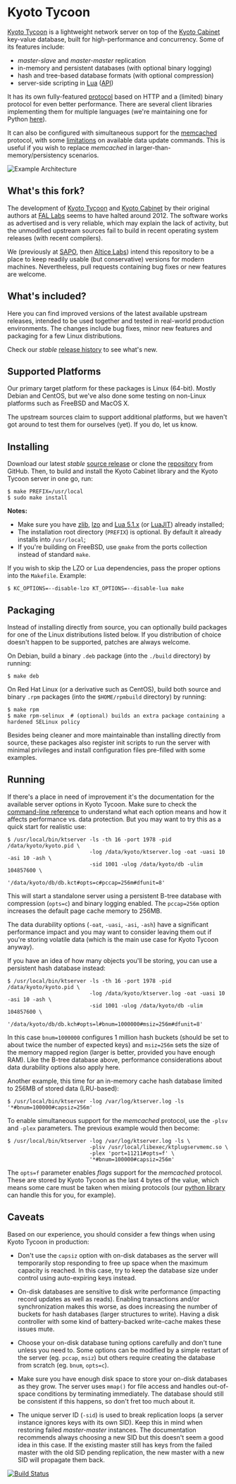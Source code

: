 Kyoto Tycoon
============

[Kyoto Tycoon](http://carlosefr.github.io/kyoto/kyototycoon/doc/) is a lightweight network server on top of the [Kyoto Cabinet](http://carlosefr.github.io/kyoto/kyotocabinet/doc/) key-value database, built for high-performance and concurrency. Some of its features include:

  * _master-slave_ and _master-master_ replication
  * in-memory and persistent databases (with optional binary logging)
  * hash and tree-based database formats (with optional compression)
  * server-side scripting in [Lua](http://www.lua.org/) ([API](http://carlosefr.github.io/kyoto/kyototycoon/doc/luadoc/))

It has its own fully-featured [protocol](http://carlosefr.github.io/kyoto/kyototycoon/doc/spex.html#protocol) based on HTTP and a (limited) binary protocol for even better performance. There are several client libraries implementing them for multiple languages (we're maintaining one for Python [here](https://github.com/carlosefr/python-kyototycoon-ng)).

It can also be configured with simultaneous support for the [memcached](http://www.memcached.org/) protocol, with some [limitations](http://carlosefr.github.io/kyoto/kyototycoon/doc/spex.html#tips_pluggableserver) on available data update commands. This is useful if you wish to replace _memcached_ in larger-than-memory/persistency scenarios.

![Example Architecture](https://raw.githubusercontent.com/carlosefr/kyoto/master/example.png)

What's this fork?
-----------------

The development of [Kyoto Tycoon](http://carlosefr.github.io/kyoto/kyototycoon/doc/) and [Kyoto Cabinet](http://carlosefr.github.io/kyoto/kyotocabinet/doc/) by their original authors at [FAL Labs](http://fallabs.com/) seems to have halted around 2012. The software works as advertised and is very reliable, which may explain the lack of activity, but the unmodified upstream sources fail to build in recent operating system releases (with recent compilers).

We (previously at [SAPO](http://www.sapo.pt/), then [Altice Labs](http://www.alticelabs.com/)) intend this repository to be a place to keep readily usable (but conservative) versions for modern machines. Nevertheless, pull requests containing bug fixes or new features are welcome.

What's included?
----------------

Here you can find improved versions of the latest available upstream releases, intended to be used together and tested in real-world production environments. The changes include bug fixes, minor new features and packaging for a few Linux distributions.

Check our _stable_ [release history](https://github.com/carlosefr/kyoto/releases) to see what's new.

Supported Platforms
-------------------

Our primary target platform for these packages is Linux (64-bit). Mostly Debian and CentOS, but we've also done some testing on non-Linux platforms such as FreeBSD and MacOS X.

The upstream sources claim to support additional platforms, but we haven't got around to test them for ourselves (yet). If you do, let us know.

Installing
----------

Download our latest _stable_ [source release](https://github.com/carlosefr/kyoto/releases/latest) or clone the [repository](https://github.com/carlosefr/kyoto) from GitHub. Then, to build and install the Kyoto Cabinet library and the Kyoto Tycoon server in one go, run:

    $ make PREFIX=/usr/local
    $ sudo make install

**Notes:**

  * Make sure you have [zlib](http://www.zlib.net/), [lzo](http://www.oberhumer.com/opensource/lzo/) and [Lua 5.1.x](http://www.lua.org/versions.html#5.1) (or [LuaJIT](http://luajit.org/)) already installed;
  * The installation root directory (`PREFIX`) is optional. By default it already installs into `/usr/local`;
  * If you're building on FreeBSD, use `gmake` from the ports collection instead of standard `make`.

If you wish to skip the LZO or Lua dependencies, pass the proper options into the `Makefile`. Example:

    $ KC_OPTIONS=--disable-lzo KT_OPTIONS=--disable-lua make

Packaging
---------

Instead of installing directly from source, you can optionally build packages for one of the Linux distributions listed below. If you distribution of choice doesn't happen to be supported, patches are always welcome.

On Debian, build a binary `.deb` package (into the `./build` directory) by running:

    $ make deb

On Red Hat Linux (or a derivative such as CentOS), build both source and binary `.rpm` packages (into the `$HOME/rpmbuild` directory) by running:

    $ make rpm
    $ make rpm-selinux  # (optional) builds an extra package containing a hardened SELinux policy

Besides being cleaner and more maintainable than installing directly from source, these packages also register init scripts to run the server with minimal privileges and install configuration files pre-filled with some examples.

Running
-------

If there's a place in need of improvement it's the documentation for the available server options in Kyoto Tycoon. Make sure to check the [command-line reference](http://carlosefr.github.io/kyoto/kyototycoon/doc/command.html#ktserver) to understand what each option means and how it affects performance vs. data protection. But you may want to try this as a quick start for realistic use:

    $ /usr/local/bin/ktserver -ls -th 16 -port 1978 -pid /data/kyoto/kyoto.pid \
                              -log /data/kyoto/ktserver.log -oat -uasi 10 -asi 10 -ash \
                              -sid 1001 -ulog /data/kyoto/db -ulim 104857600 \
                              '/data/kyoto/db/db.kct#opts=c#pccap=256m#dfunit=8'

This will start a standalone server using a persistent B-tree database with compression (`opts=c`) and binary logging enabled. The `pccap=256m` option increases the default page cache memory to 256MB.

The data durability options (`-oat`, `-uasi`, `-asi`, `-ash`) have a significant performance impact and you may want to consider leaving them out if you're storing volatile data (which is the main use case for Kyoto Tycoon anyway).

If you have an idea of how many objects you'll be storing, you can use a persistent hash database instead:

    $ /usr/local/bin/ktserver -ls -th 16 -port 1978 -pid /data/kyoto/kyoto.pid \
                              -log /data/kyoto/ktserver.log -oat -uasi 10 -asi 10 -ash \
                              -sid 1001 -ulog /data/kyoto/db -ulim 104857600 \
                              '/data/kyoto/db/db.kch#opts=l#bnum=1000000#msiz=256m#dfunit=8'

In this case `bnum=1000000` configures 1 million hash buckets (should be set to about twice the number of expected keys) and `msiz=256m` sets the size of the memory mapped region (larger is better, provided you have enough RAM). Like the B-tree database above, performance considerations about data durability options also apply here.

Another example, this time for an in-memory cache hash database limited to 256MB of stored data (LRU-based):

    $ /usr/local/bin/ktserver -log /var/log/ktserver.log -ls '*#bnum=100000#capsiz=256m'

To enable simultaneous support for the _memcached_ protocol, use the `-plsv` and `-plex` parameters. The previous example would then become:

    $ /usr/local/bin/ktserver -log /var/log/ktserver.log -ls \
                              -plsv /usr/local/libexec/ktplugservmemc.so \
                              -plex 'port=11211#opts=f' \
                              '*#bnum=100000#capsiz=256m'

The `opts=f` parameter enables _flags_ support for the _memcached_ protocol. These are stored by Kyoto Tycoon as the last 4 bytes of the value, which means some care must be taken when mixing protocols (our [python library](https://github.com/carlosefr/python-kyototycoon-ng#memcache-enabled-servers) can handle this for you, for example).

Caveats
-------

Based on our experience, you should consider a few things when using Kyoto Tycoon in production:

  * Don't use the `capsiz` option with on-disk databases as the server will temporarily stop responding to free up space when the maximum capacity is reached. In this case, try to keep the database size under control using auto-expiring keys instead.

  * On-disk databases are sensitive to disk write performance (impacting record updates as well as reads). Enabling transactions and/or synchronization makes this worse, as does increasing the number of buckets for hash databases (larger structures to write). Having a disk controller with some kind of battery-backed write-cache makes these issues mute.

  * Choose your on-disk database tuning options carefully and don't tune unless you need to. Some options can be modified by a simple restart of the server (eg. `pccap`, `msiz`) but others require creating the database from scratch (eg. `bnum`, `opts=c`).

  * Make sure you have enough disk space to store your on-disk databases as they grow. The server uses `mmap()` for file access and handles out-of-space conditions by terminating immediately. The database should still be consistent if this happens, so don't fret too much about it.

  * The unique server ID (`-sid`) is used to break replication loops (a server instance ignores keys with its own SID). Keep this in mind when restoring failed _master-master_ instances. The documentation recommends always choosing a new SID but this doesn't seem a good idea in this case. If the existing master still has keys from the failed master with the old SID pending replication, the new master with a new SID will propagate them back.


[![Build Status](https://travis-ci.org/carlosefr/kyoto.svg?branch=master)](https://travis-ci.org/carlosefr/kyoto)
